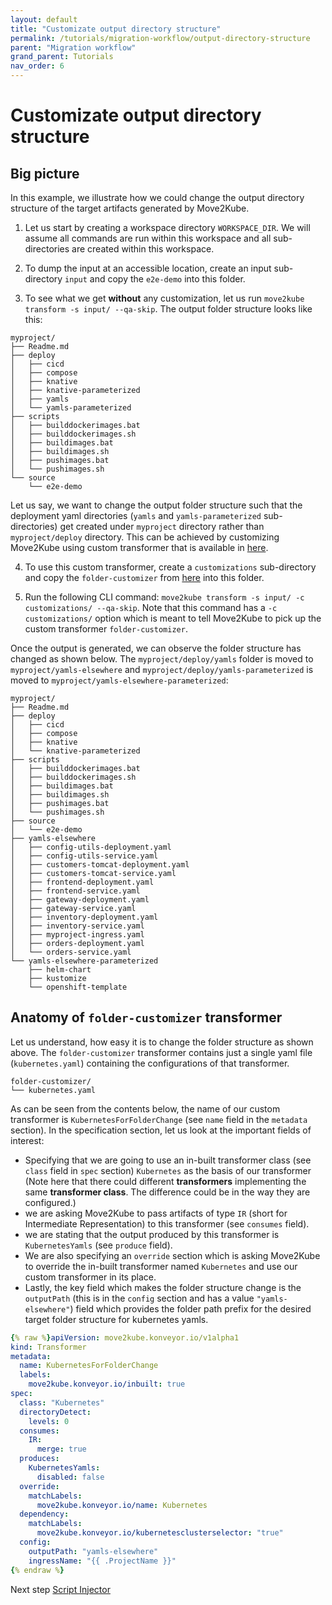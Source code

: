 ```yaml
---
layout: default
title: "Customizate output directory structure"
permalink: /tutorials/migration-workflow/output-directory-structure
parent: "Migration workflow"
grand_parent: Tutorials
nav_order: 6
---
```


# Customizate output directory structure

## Big picture

In this example, we illustrate how we could change the output directory structure of the target artifacts generated by Move2Kube. 

1. Let us start by creating a workspace directory `WORKSPACE_DIR`. We will assume all commands are run within this workspace and all sub-directories are created within this workspace.

2. To dump the input at an accessible location, create an input sub-directory `input` and copy the `e2e-demo` into this folder.

3. To see what we get **without** any customization, let us run `move2kube transform -s input/ --qa-skip`. The output folder structure looks like this:
```
myproject/
├── Readme.md
├── deploy
│   ├── cicd
│   ├── compose
│   ├── knative
│   ├── knative-parameterized
│   ├── yamls
│   └── yamls-parameterized
├── scripts
│   ├── builddockerimages.bat
│   ├── builddockerimages.sh
│   ├── buildimages.bat
│   ├── buildimages.sh
│   ├── pushimages.bat
│   └── pushimages.sh
└── source
    └── e2e-demo
```

Let us say, we want to change the output folder structure such that the deployment yaml directories (`yamls` and `yamls-parameterized` sub-directories) get created under `myproject` directory rather than `myproject/deploy` directory. This can be achieved by customizing Move2Kube using custom transformer that is available in [here](https://github.com/konveyor/move2kube-transformers/tree/main/folder-customizer).

4. To use this custom transformer, create a `customizations` sub-directory and copy the `folder-customizer` from [here](https://github.com/konveyor/move2kube-transformers/tree/main/folder-customizer) into this folder.

5. Run the following CLI command: `move2kube transform -s input/ -c customizations/ --qa-skip`. Note that this command has a `-c customizations/` option which is meant to tell Move2Kube to pick up the custom transformer `folder-customizer`. 

Once the output is generated, we can observe the folder structure has changed as shown below. The `myproject/deploy/yamls` folder is moved to `myproject/yamls-elsewhere` and `myproject/deploy/yamls-parameterized` is moved to `myproject/yamls-elsewhere-parameterized`:
```
myproject/
├── Readme.md
├── deploy
│   ├── cicd
│   ├── compose
│   ├── knative
│   └── knative-parameterized
├── scripts
│   ├── builddockerimages.bat
│   ├── builddockerimages.sh
│   ├── buildimages.bat
│   ├── buildimages.sh
│   ├── pushimages.bat
│   └── pushimages.sh
├── source
│   └── e2e-demo
├── yamls-elsewhere
│   ├── config-utils-deployment.yaml
│   ├── config-utils-service.yaml
│   ├── customers-tomcat-deployment.yaml
│   ├── customers-tomcat-service.yaml
│   ├── frontend-deployment.yaml
│   ├── frontend-service.yaml
│   ├── gateway-deployment.yaml
│   ├── gateway-service.yaml
│   ├── inventory-deployment.yaml
│   ├── inventory-service.yaml
│   ├── myproject-ingress.yaml
│   ├── orders-deployment.yaml
│   └── orders-service.yaml
└── yamls-elsewhere-parameterized
    ├── helm-chart
    ├── kustomize
    └── openshift-template
```

## Anatomy of `folder-customizer` transformer
Let us understand, how easy it is to change the folder structure as shown above. The `folder-customizer` transformer contains just a single yaml file (`kubernetes.yaml`) containing the configurations of that transformer.

```
folder-customizer/
└── kubernetes.yaml
```

As can be seen from the contents below, the name of our custom transformer is `KubernetesForFolderChange` (see `name` field in the `metadata` section). In the specification section, let us look at the important fields of interest:
- Specifying that we are going to use an in-built transformer class (see `class` field in `spec` section) `Kubernetes` as the basis of our transformer (Note here that there could different **transformers** implementing the same **transformer class**. The difference could be in the way they are configured.)
- we are asking Move2Kube to pass artifacts of type `IR` (short for Intermediate Representation) to this transformer (see `consumes` field).
- we are stating that the output produced by this transformer is `KubernetesYamls` (see `produce` field). 
- We are also specifying an `override` section which is asking Move2Kube to override the in-built transformer named `Kubernetes` and use our custom transformer in its place.
- Lastly, the key field which makes the folder structure change is the `outputPath` (this is in the `config` section and has a value `"yamls-elsewhere"`) field which provides the folder path prefix for the desired target folder structure for kubernetes yamls.

```yaml
{% raw %}apiVersion: move2kube.konveyor.io/v1alpha1
kind: Transformer
metadata:
  name: KubernetesForFolderChange
  labels:
    move2kube.konveyor.io/inbuilt: true
spec:
  class: "Kubernetes"
  directoryDetect:
    levels: 0
  consumes:
    IR:
      merge: true
  produces:
    KubernetesYamls:
      disabled: false
  override:
    matchLabels: 
      move2kube.konveyor.io/name: Kubernetes
  dependency:
    matchLabels:
      move2kube.konveyor.io/kubernetesclusterselector: "true"
  config:
    outputPath: "yamls-elsewhere"
    ingressName: "{{ .ProjectName }}"
{% endraw %}
```

Next step [Script Injector](/tutorials/migration-workflow/script-inject)
